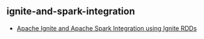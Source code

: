 ## ignite-and-spark-integration

- [Apache Ignite and Apache Spark Integration using Ignite RDDs](https://www.gridgain.com/resources/blog/apacher-ignitetm-and-apacher-sparktm-integration-using-ignite-rdds)
